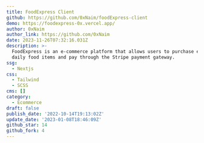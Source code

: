 ```yaml
---
title: FoodExpress Client
github: https://github.com/0xNaim/foodExpress-client
demo: https://foodexpress-0x.vercel.app/
author: 0xNaim
author_link: https://github.com/0xNaim
date: 2023-11-26T07:32:16.031Z
description: >-
  FoodExpress is an e-commerce platform that allows users to purchase essential
  daily food items and pay through the Stripe payment gateway.
ssg:
  - Nextjs
css:
  - Tailwind
  - SCSS
cms: []
category:
  - Ecommerce
draft: false
publish_date: '2022-10-14T19:13:02Z'
update_date: '2023-01-08T18:46:09Z'
github_star: 14
github_fork: 4
---
```

